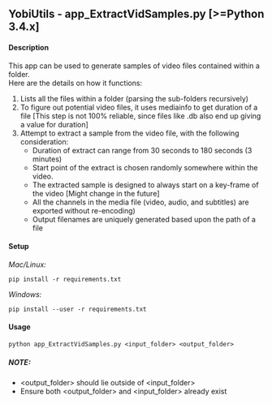 ## YobiUtils - app_ExtractVidSamples.py [>=Python 3.4.x]

#### Description
This app can be used to generate samples of video files contained within a folder.  
Here are the details on how it functions:  

1) Lists all the files within a folder (parsing the sub-folders recursively)
2) To figure out potential video files, it uses mediainfo to get duration of a file
   [This step is not 100% reliable, since files like .db also end up giving a value for duration]
3) Attempt to extract a sample from the video file, with the following consideration:
    - Duration of extract can range from 30 seconds to 180 seconds (3 minutes)
    - Start point of the extract is chosen randomly somewhere within the video.
    - The extracted sample is designed to always start on a key-frame of the video [Might change in the future]
    - All the channels in the media file (video, audio, and subtitles) are exported without re-encoding)
    - Output filenames are uniquely generated based upon the path of a file

#### Setup

*Mac/Linux:*  

    pip install -r requirements.txt

*Windows:*  

    pip install --user -r requirements.txt


#### Usage
```python3
python app_ExtractVidSamples.py <input_folder> <output_folder>
```

##### NOTE:
- <output_folder> should lie outside of <input_folder>
- Ensure both <output_folder> and <input_folder> already exist

